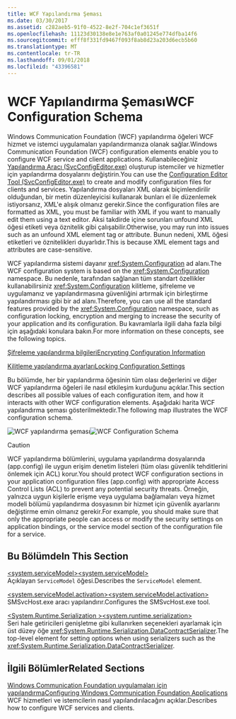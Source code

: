 ```yaml
---
title: WCF Yapılandırma Şeması
ms.date: 03/30/2017
ms.assetid: c282aeb5-91f0-4522-8e2f-704c1ef3651f
ms.openlocfilehash: 11123d30138e8e1e763af0a01245e774dfba14f6
ms.sourcegitcommit: efff8f331fd9467f093f8ab8d23a203d6ecb5b60
ms.translationtype: MT
ms.contentlocale: tr-TR
ms.lasthandoff: 09/01/2018
ms.locfileid: "43396581"
---
```

# <a name="wcf-configuration-schema"></a><span data-ttu-id="03cbe-102">WCF Yapılandırma Şeması</span><span class="sxs-lookup"><span data-stu-id="03cbe-102">WCF Configuration Schema</span></span>
<span data-ttu-id="03cbe-103">Windows Communication Foundation (WCF) yapılandırma öğeleri WCF hizmet ve istemci uygulamaları yapılandırmanıza olanak sağlar.</span><span class="sxs-lookup"><span data-stu-id="03cbe-103">Windows Communication Foundation (WCF) configuration elements enable you to configure WCF service and client applications.</span></span> <span data-ttu-id="03cbe-104">Kullanabileceğiniz [Yapılandırma Aracı (SvcConfigEditor.exe)](../../../../../docs/framework/wcf/configuration-editor-tool-svcconfigeditor-exe.md) oluşturup istemciler ve hizmetler için yapılandırma dosyalarını değiştirin.</span><span class="sxs-lookup"><span data-stu-id="03cbe-104">You can use the [Configuration Editor Tool (SvcConfigEditor.exe)](../../../../../docs/framework/wcf/configuration-editor-tool-svcconfigeditor-exe.md) to create and modify configuration files for clients and services.</span></span> <span data-ttu-id="03cbe-105">Yapılandırma dosyaları XML olarak biçimlendirilir olduğundan, bir metin düzenleyicisi kullanarak bunları el ile düzenlemek istiyorsanız, XML'e alışık olmanız gerekir.</span><span class="sxs-lookup"><span data-stu-id="03cbe-105">Since the configuration files are formatted as XML, you must be familiar with XML if you want to manually edit them using a text editor.</span></span> <span data-ttu-id="03cbe-106">Aksi takdirde içine sorunları unfound XML öğesi etiketi veya öznitelik gibi çalışabilir.</span><span class="sxs-lookup"><span data-stu-id="03cbe-106">Otherwise, you may run into issues such as an unfound XML element tag or attribute.</span></span> <span data-ttu-id="03cbe-107">Bunun nedeni, XML öğesi etiketleri ve öznitelikleri duyarlıdır.</span><span class="sxs-lookup"><span data-stu-id="03cbe-107">This is because XML element tags and attributes are case-sensitive.</span></span>  
  
 <span data-ttu-id="03cbe-108">WCF yapılandırma sistemi dayanır <xref:System.Configuration> ad alanı.</span><span class="sxs-lookup"><span data-stu-id="03cbe-108">The WCF configuration system is based on the <xref:System.Configuration> namespace.</span></span> <span data-ttu-id="03cbe-109">Bu nedenle, tarafından sağlanan tüm standart özellikler kullanabilirsiniz <xref:System.Configuration> kilitleme, şifreleme ve uygulamanız ve yapılandırmasına güvenliğini artırmak için birleştirme yapılandırması gibi bir ad alanı.</span><span class="sxs-lookup"><span data-stu-id="03cbe-109">Therefore, you can use all the standard features provided by the <xref:System.Configuration> namespace, such as configuration locking, encryption and merging to increase the security of your application and its configuration.</span></span> <span data-ttu-id="03cbe-110">Bu kavramlarla ilgili daha fazla bilgi için aşağıdaki konulara bakın.</span><span class="sxs-lookup"><span data-stu-id="03cbe-110">For more information on these concepts, see the following topics.</span></span>  
  
 [<span data-ttu-id="03cbe-111">Şifreleme yapılandırma bilgileri</span><span class="sxs-lookup"><span data-stu-id="03cbe-111">Encrypting Configuration Information</span></span>](https://go.microsoft.com/fwlink/?LinkId=95337)  
  
 [<span data-ttu-id="03cbe-112">Kilitleme yapılandırma ayarları</span><span class="sxs-lookup"><span data-stu-id="03cbe-112">Locking Configuration Settings</span></span>](https://go.microsoft.com/fwlink/?LinkId=95338)  
  
 <span data-ttu-id="03cbe-113">Bu bölümde, her bir yapılandırma öğesinin tüm olası değerlerini ve diğer WCF yapılandırma öğeleri ile nasıl etkileşim kurduğunu açıklar.</span><span class="sxs-lookup"><span data-stu-id="03cbe-113">This section describes all possible values of each configuration item, and how it interacts with other WCF configuration elements.</span></span> <span data-ttu-id="03cbe-114">Aşağıdaki harita WCF yapılandırma şeması gösterilmektedir.</span><span class="sxs-lookup"><span data-stu-id="03cbe-114">The following map illustrates the WCF configuration schema.</span></span>  
  
 <span data-ttu-id="03cbe-115">![WCF yapılandırma şeması](../../../../../docs/framework/configure-apps/file-schema/wcf/media/orcasconfigschema.gif "OrcasConfigSchema")</span><span class="sxs-lookup"><span data-stu-id="03cbe-115">![WCF Configuration Schema](../../../../../docs/framework/configure-apps/file-schema/wcf/media/orcasconfigschema.gif "OrcasConfigSchema")</span></span>  
  
> [!CAUTION]
>  <span data-ttu-id="03cbe-116">WCF yapılandırma bölümlerini, uygulama yapılandırma dosyalarında (app.config) ile uygun erişim denetim listeleri (tüm olası güvenlik tehditlerini önlemek için ACL) korur.</span><span class="sxs-lookup"><span data-stu-id="03cbe-116">You should protect WCF configuration sections in your application configuration files (app.config) with appropriate Access Control Lists (ACL) to prevent any potential security threats.</span></span>  <span data-ttu-id="03cbe-117">Örneğin, yalnızca uygun kişilerle erişme veya uygulama bağlamaları veya hizmet modeli bölümü yapılandırma dosyasının bir hizmet için güvenlik ayarlarını değiştirme emin olmanız gerekir.</span><span class="sxs-lookup"><span data-stu-id="03cbe-117">For example, you should make sure that only the appropriate people can access or modify the security settings on application bindings, or the service model section of the configuration file for a service.</span></span>  
  
## <a name="in-this-section"></a><span data-ttu-id="03cbe-118">Bu Bölümde</span><span class="sxs-lookup"><span data-stu-id="03cbe-118">In This Section</span></span>  
 [<span data-ttu-id="03cbe-119">\<system.serviceModel></span><span class="sxs-lookup"><span data-stu-id="03cbe-119">\<system.serviceModel></span></span>](../../../../../docs/framework/configure-apps/file-schema/wcf/system-servicemodel.md)  
 <span data-ttu-id="03cbe-120">Açıklayan `ServiceModel` öğesi.</span><span class="sxs-lookup"><span data-stu-id="03cbe-120">Describes the `ServiceModel` element.</span></span>  
  
 [<span data-ttu-id="03cbe-121">\<system.serviceModel.activation></span><span class="sxs-lookup"><span data-stu-id="03cbe-121">\<system.serviceModel.activation></span></span>](../../../../../docs/framework/configure-apps/file-schema/wcf/system-servicemodel-activation.md)  
 <span data-ttu-id="03cbe-122">SMSvcHost.exe aracı yapılandırır.</span><span class="sxs-lookup"><span data-stu-id="03cbe-122">Configures the SMSvcHost.exe tool.</span></span>  
  
 [<span data-ttu-id="03cbe-123">\<System.Runtime.Serialization ></span><span class="sxs-lookup"><span data-stu-id="03cbe-123">\<system.runtime.serialization></span></span>](../../../../../docs/framework/configure-apps/file-schema/wcf/system-runtime-serialization.md)  
 <span data-ttu-id="03cbe-124">Seri hale getiricileri genişletme gibi kullanırken seçenekleri ayarlamak için üst düzey öğe <xref:System.Runtime.Serialization.DataContractSerializer>.</span><span class="sxs-lookup"><span data-stu-id="03cbe-124">The top-level element for setting options when using serializers such as the <xref:System.Runtime.Serialization.DataContractSerializer>.</span></span>  
  
## <a name="related-sections"></a><span data-ttu-id="03cbe-125">İlgili Bölümler</span><span class="sxs-lookup"><span data-stu-id="03cbe-125">Related Sections</span></span>  
 [<span data-ttu-id="03cbe-126">Windows Communication Foundation uygulamaları için yapılandırma</span><span class="sxs-lookup"><span data-stu-id="03cbe-126">Configuring Windows Communication Foundation Applications</span></span>](https://msdn.microsoft.com/library/13cb368e-88d4-4c61-8eed-2af0361c6d7a)  
 <span data-ttu-id="03cbe-127">WCF hizmetleri ve istemcilerin nasıl yapılandırılacağını açıklar.</span><span class="sxs-lookup"><span data-stu-id="03cbe-127">Describes how to configure WCF services and clients.</span></span>
